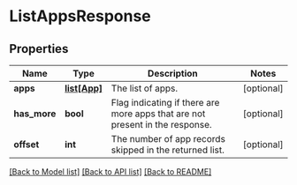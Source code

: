 # ListAppsResponse

## Properties
Name | Type | Description | Notes
------------ | ------------- | ------------- | -------------
**apps** | [**list[App]**](App.md) | The list of apps. | [optional] 
**has_more** | **bool** | Flag indicating if there are more apps that are not present in the response. | [optional] 
**offset** | **int** | The number of app records skipped in the returned list. | [optional] 

[[Back to Model list]](../README.md#documentation-for-models) [[Back to API list]](../README.md#documentation-for-api-endpoints) [[Back to README]](../README.md)


